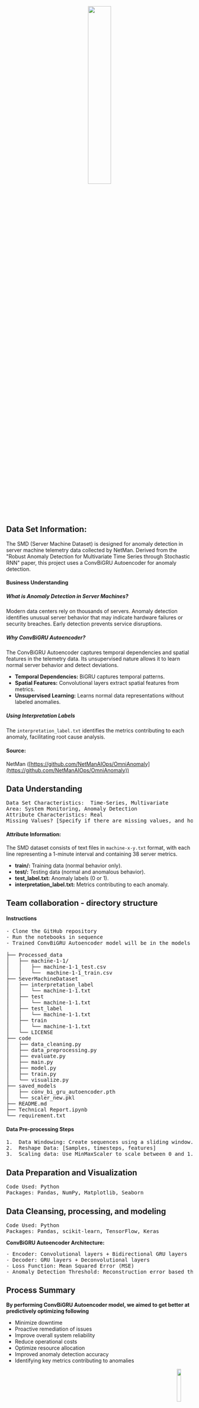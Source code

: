 <center>
    <center>
        <img src = "images/convbigru.png" width = 35%/>
    </center>
</center>

## Data Set Information:

The SMD (Server Machine Dataset) is designed for anomaly detection in server machine telemetry data collected by NetMan. Derived from the "Robust Anomaly Detection for Multivariate Time Series through Stochastic RNN" paper, this project uses a ConvBiGRU Autoencoder for anomaly detection.

#### Business Understanding

##### What is Anomaly Detection in Server Machines?

Modern data centers rely on thousands of servers. Anomaly detection identifies unusual server behavior that may indicate hardware failures or security breaches. Early detection prevents service disruptions.

##### Why ConvBiGRU Autoencoder?

The ConvBiGRU Autoencoder captures temporal dependencies and spatial features in the telemetry data. Its unsupervised nature allows it to learn normal server behavior and detect deviations.

*   **Temporal Dependencies:** BiGRU captures temporal patterns.
*   **Spatial Features:** Convolutional layers extract spatial features from metrics.
*   **Unsupervised Learning:** Learns normal data representations without labeled anomalies.

##### Using Interpretation Labels

The `interpretation_label.txt` identifies the metrics contributing to each anomaly, facilitating root cause analysis.

#### Source:

NetMan ([https://github.com/NetManAIOps/OmniAnomaly](https://github.com/NetManAIOps/OmniAnomaly))

## Data Understanding
<pre>
Data Set Characteristics:  Time-Series, Multivariate
Area: System Monitoring, Anomaly Detection
Attribute Characteristics: Real
Missing Values? [Specify if there are missing values, and how they are handled]
</pre>

#### Attribute Information:

The SMD dataset consists of text files in `machine-x-y.txt` format, with each line representing a 1-minute interval and containing 38 server metrics.

*   **train/:** Training data (normal behavior only).
*   **test/:** Testing data (normal and anomalous behavior).
*   **test_label.txt:** Anomaly labels (0 or 1).
*   **interpretation_label.txt:** Metrics contributing to each anomaly.

## Team collaboration - directory structure

#### Instructions
<pre>
- Clone the GitHub repository
- Run the notebooks in sequence
- Trained ConvBiGRU Autoencoder model will be in the models directory.

├── Processed_data
│   ├── machine-1-1/
│   │   ├── machine-1-1_test.csv
│   │   └──  machine-1-1_train.csv
├── SeverMachineDataset
│   ├── interpretation_label
│   │   └── machine-1-1.txt
│   ├── test
│   │   └── machine-1-1.txt
│   ├── test_label
│   │   └── machine-1-1.txt
│   ├── train
│   │   └── machine-1-1.txt
│   └── LICENSE
├── code
│   ├── data_cleaning.py
│   ├── data_preprocessing.py
│   ├── evaluate.py
│   ├── main.py
│   ├── model.py
│   ├── train.py
│   └── visualize.py
├── saved_models
│   ├── conv_bi_gru_autoencoder.pth
│   └── scaler_new.pkl
├── README.md
├── Technical Report.ipynb
└── requirement.txt
</pre>

#### Data Pre-processing Steps
<pre>
1.  Data Windowing: Create sequences using a sliding window.
2.  Reshape Data: [Samples, timesteps, features]
3.  Scaling data: Use MinMaxScaler to scale between 0 and 1.
</pre>

## Data Preparation and Visualization
<pre>
Code Used: Python
Packages: Pandas, NumPy, Matplotlib, Seaborn
</pre>

## Data Cleansing, processing, and modeling
<pre>
Code Used: Python
Packages: Pandas, scikit-learn, TensorFlow, Keras
</pre>

**ConvBiGRU Autoencoder Architecture:**
<pre>
- Encoder: Convolutional layers + Bidirectional GRU layers
- Decoder: GRU layers + Deconvolutional layers
- Loss Function: Mean Squared Error (MSE)
- Anomaly Detection Threshold: Reconstruction error based threshold
</pre>

## Process Summary
**By performing ConvBiGRU Autoencoder model, we aimed to get better at predictively optimizing following**
- Minimize downtime
- Proactive remediation of issues
- Improve overall system reliability
- Reduce operational costs
- Optimize resource allocation
- Improved anomaly detection accuracy
- Identifying key metrics contributing to anomalies

<center>
    <img src = "images/copyright.png" width = 15%, align = "right"/>
</center>
